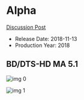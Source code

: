 # Alpha

[Discussion Post](https://www.avsforum.com/threads/bass-eq-for-filtered-movies.2995212/post-57087802)

* Release Date: 2018-11-13
* Production Year: 2018

## BD/DTS-HD MA 5.1

![img 0](https://i.imgur.com/VhuqEzt.jpg)

![img 1](https://i.imgur.com/19Vgzmm.jpg)

